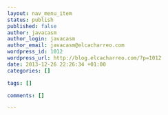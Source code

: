 ```yaml
--- 
layout: nav_menu_item
status: publish
published: false
author: javacasm
author_login: javacasm
author_email: javacasm@elcacharreo.com
wordpress_id: 1012
wordpress_url: http://blog.elcacharreo.com/?p=1012
date: 2013-12-26 22:26:34 +01:00
categories: []

tags: []

comments: []

---
```

 
